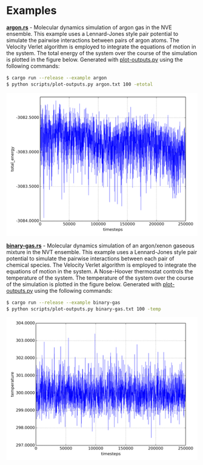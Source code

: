 # Examples

[__argon.rs__](./argon.rs) - Molecular dynamics simulation of argon gas in the NVE ensemble. This example uses a Lennard-Jones style pair potential to simulate the pairwise interactions between pairs of argon atoms. The Velocity Verlet algorithm is employed to integrate the equations of motion in the system. The total energy of the system over the course of the simulation is plotted in the figure below. Generated with [plot-outputs.py](../scripts/plot-outputs.py) using the following commands:

```bash
$ cargo run --release --example argon
$ python scripts/plot-outputs.py argon.txt 100 -etotal
```

<p align="center"><img src="../assets/argon.png"></p>

[__binary-gas.rs__](./binary-gas.rs) - Molecular dynamics simulation of an argon/xenon gaseous mixture in the NVT ensemble. This example uses a Lennard-Jones style pair potential to simulate the pairwise interactions between each pair of chemical species. The Velocity Verlet algorithm is employed to integrate the equations of motion in the system. A Nose-Hoover thermostat controls the temperature of the system. The temperature of the system over the course of the simulation is plotted in the figure below. Generated with [plot-outputs.py](../scripts/plot-outputs.py) using the following commands:

```bash
$ cargo run --release --example binary-gas
$ python scripts/plot-outputs.py binary-gas.txt 100 -temp
```

<p align="center"><img src="../assets/binary-gas.png"></p>
